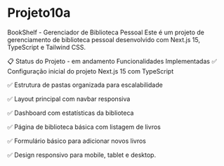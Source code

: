 # Projeto10a

BookShelf - Gerenciador de Biblioteca Pessoal
Este é um projeto de gerenciamento de biblioteca pessoal desenvolvido com Next.js 15, TypeScript e Tailwind CSS.

📋 Status do Projeto - em andamento
Funcionalidades Implementadas
✅ Configuração inicial do projeto Next.js 15 com TypeScript

✅ Estrutura de pastas organizada para escalabilidade

✅ Layout principal com navbar responsiva

✅ Dashboard com estatísticas da biblioteca

✅ Página de biblioteca básica com listagem de livros

✅ Formulário básico para adicionar novos livros

✅ Design responsivo para mobile, tablet e desktop.
